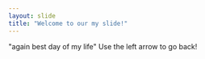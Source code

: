 ```yaml
---
layout: slide
title: "Welcome to our my slide!"
---
```

"again best day of my life"
Use the left arrow to go back!
